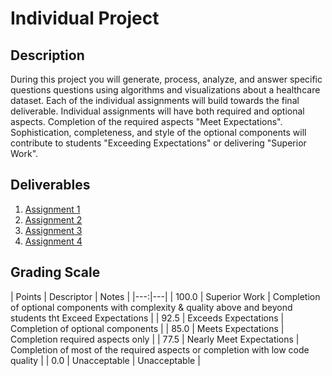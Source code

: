 # Individual Project

## Description

During this project you will generate, process, analyze, and answer specific questions questions using algorithms and visualizations about a healthcare dataset. Each of the individual assignments will build towards the final deliverable. Individual assignments will have both required and optional aspects. Completion of the required aspects "Meet Expectations". Sophistication, completeness, and style of the optional components will contribute to students "Exceeding Expectations" or delivering "Superior Work".

## Deliverables
1. [Assignment 1](assignment-1.md)
2. [Assignment 2](assignment-2.md)
3. [Assignment 3](assignment-3.md)
4. [Assignment 4](assignment-4.md)

## Grading Scale

| Points | Descriptor | Notes |
|---:|---|
| 100.0 | Superior Work | Completion of optional components with complexity & quality above and beyond students tht Exceed Expectations |
| 92.5 | Exceeds Expectations | Completion of optional components |
| 85.0 | Meets Expectations | Completion required aspects only |
| 77.5 | Nearly Meet Expectations | Completion of most of the required aspects or completion with low code quality |
| 0.0 | Unacceptable | Unacceptable |